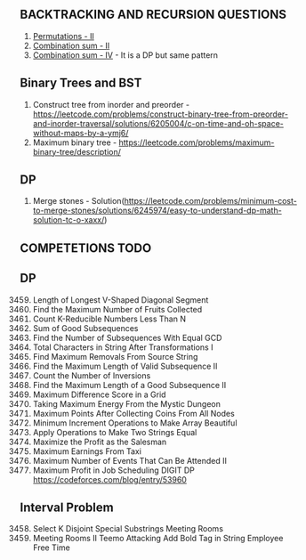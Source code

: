 ## BACKTRACKING AND RECURSION QUESTIONS

1. [Permutations - II](https://leetcode.com/problems/permutations-ii/)
2. [Combination sum - II](https://leetcode.com/problems/combination-sum-ii/description/)
3. [Combination sum - IV](https://leetcode.com/problems/combination-sum-iv/description/) - It is a DP but same pattern


## Binary Trees and BST
1. Construct tree from inorder and preorder - https://leetcode.com/problems/construct-binary-tree-from-preorder-and-inorder-traversal/solutions/6205004/c-on-time-and-oh-space-without-maps-by-a-ymj6/
2. Maximum binary tree - https://leetcode.com/problems/maximum-binary-tree/description/

## DP
1. Merge stones - Solution(https://leetcode.com/problems/minimum-cost-to-merge-stones/solutions/6245974/easy-to-understand-dp-math-solution-tc-o-xaxx/)

## COMPETETIONS TODO

## DP
3459. Length of Longest V-Shaped Diagonal Segment
3363. Find the Maximum Number of Fruits Collected
3352. Count K-Reducible Numbers Less Than N
3351. Sum of Good Subsequences
3336. Find the Number of Subsequences With Equal GCD
3335. Total Characters in String After Transformations I
3316. Find Maximum Removals From Source String
3202. Find the Maximum Length of Valid Subsequence II
3193. Count the Number of Inversions
3177. Find the Maximum Length of a Good Subsequence II
3148. Maximum Difference Score in a Grid
3147. Taking Maximum Energy From the Mystic Dungeon
2920. Maximum Points After Collecting Coins From All Nodes
2919. Minimum Increment Operations to Make Array Beautiful
2896. Apply Operations to Make Two Strings Equal
2830. Maximize the Profit as the Salesman
2008. Maximum Earnings From Taxi
1751. Maximum Number of Events That Can Be Attended II
1235. Maximum Profit in Job Scheduling
DIGIT DP
https://codeforces.com/blog/entry/53960

## Interval Problem
3458. Select K Disjoint Special Substrings
Meeting Rooms
253. Meeting Rooms II
Teemo Attacking
Add Bold Tag in String
Employee Free Time
